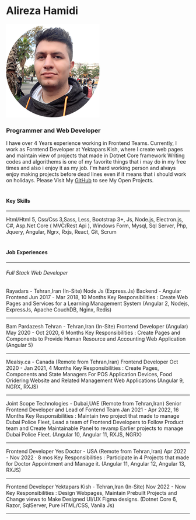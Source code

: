 # Alireza Hamidi
![Profile Picture](./files/prof.png)
### Programmer and Web Developer

I have over 4 Years experience working in Frontend Teams.
Currently, I work as Forntend Developer at Yektapars Kish, where I create web pages and maintain view of projects that made in Dotnet Core framework
Writing codes and algorithems is one of my favorite things that i may do in my free times and also i enjoy it as my job.
I'm hard working person and alvays enjoy making projects before dead lines even if it means that i should work on holidays.
Please Visit My [GitHub](https://github.com/alirezahamidi) to see My Open Projects.
#

#### Key Skills
------------
Html/Html 5, Css/Css 3,Sass, Less, Bootstrap 3+, Js, Node.js, Electron.js, C#, Asp.Net Core ( MVC/Rest Api ), Windows Form, Mysql, Sql Server, Php, Jquery, Angular, Ngrx, Rxjs, React, Git, Scrum

#

#### Job Experiences

------------

###### Full Stack Web Developer

Rayadars - Tehran,Iran (In-Site)
Node Js (Express.Js) Backend - Angular Frontend
Jun 2017 - Mar 2018, 10 Months
Key Responsibilities : Create Web Pages and Services for a Learning Management System
(Angular 2, Nodejs, ExpressJs, Apache CouchDB, Nginx, Redis)

------------

Bam Pardazesh Tehran - Tehran,Iran (In-Site)
Frontend Developer (Angular)
May 2020 - Oct 2020, 6 Months
Key Responsibilities : Create Pages and Components to Provide Human Resource and Accounting Web Application
(Angular 5)

------------

Mealsy.ca - Canada (Remote from Tehran,Iran)
Frontend Developer
Oct 2020 - Jan 2021, 4 Months
Key Responsibilities : Create Pages, Components and State Managers For POS Application Devices, Food Oridering Website and Related Management Web Applications
(Angular 9, NGRX, RXJS)

------------

Joint Scope Technologies - Dubai,UAE (Remote from Tehran,Iran)
Senior Frontend Developer and Lead of Fontend Team
Jan 2021 - Apr 2022, 16 Months
Key Responsibilities : Maintain two project that made to manage Dubai Police Fleet, Lead a team of Frontend Developers to Follow Product team and Create Maintainable Panel to revamp Earlier projects to manage Dubai Police Fleet.
(Angular 10, Angular 11, RXJS, NGRX)

------------

Frontend Developer
Yes Doctor - USA (Remote from Tehran,Iran)
Apr 2022 - Nov 2022 · 8 mos
Key Responsibilities : Participate in 4 Projects that made for Doctor Appointment and Manage it.
(Angular 11, Angular 12, Angular 13, RXJS)

-------------

Frontend Developer
Yektapars Kish - Tehran,Iran (In-Site)
Nov 2022 - Now
Key Responsibilities : Design Webpages, Maintain Prebuilt Projects and Change views to Make Designed UI/UX Figma designs.
(Dotnet Core 6, Razor, SqlServer, Pure HTML/CSS, Vanila Js)

-------------

